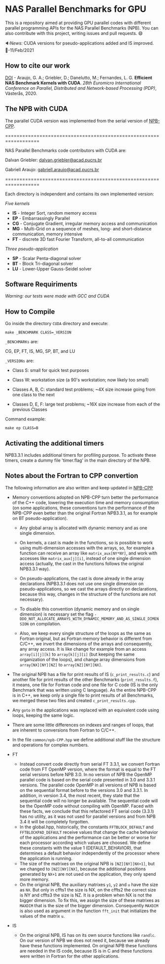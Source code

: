 # NAS Parallel Benchmarks for GPU

This is a repository aimed at providing GPU parallel codes with different parallel programming APIs for the NAS Parallel Benchmarks (NPB). You can also contribute with this project, writing issues and pull requests. :smile:


:sound:*News:* CUDA versions for pseudo-applications added and IS improved. :date:-11/Feb/2021

## How to cite our work

[DOI](https://doi.org/10.1109/PDP50117.2020.00009) - Araujo, G. A.; Griebler, D.; Danelutto, M.; Fernandes, L. G. **Efficient NAS Benchmark Kernels with CUDA**. *28th Euromicro International Conference on Parallel, Distributed and Network-based Processing (PDP)*, Västerås, 2020. 
  
## The NPB with CUDA

The parallel CUDA version was implemented from the serial version of [NPB-CPP](https://github.com/GMAP/NPB-CPP).

==================================================================

NAS Parallel Benchmarks code contributors with CUDA are:

Dalvan Griebler: dalvan.griebler@acad.pucrs.br

Gabriell Araujo: gabriell.araujo@acad.pucrs.br

==================================================================

Each directory is independent and contains its own implemented version:

*Five kernels*

+ **IS** - Integer Sort, random memory access
+ **EP** - Embarrassingly Parallel
+ **CG** - Conjugate Gradient, irregular memory access and communication
+ **MG** - Multi-Grid on a sequence of meshes, long- and short-distance communication, memory intensive
+ **FT** - discrete 3D fast Fourier Transform, all-to-all communication

*Three pseudo-application*

+ **SP** - Scalar Penta-diagonal solver
+ **BT** - Block Tri-diagonal solver
+ **LU** - Lower-Upper Gauss-Seidel solver
  

## Software Requiriments

*Warning: our tests were made with GCC and CUDA*

## How to Compile


Go inside the directory `CUDA` directory and execute:

```
make _BENCHMARK CLASS=_VERSION
```

`_BENCHMARKs` are:


CG, EP, FT, IS, MG, SP, BT, and LU 


`_VERSIONs` are:

+ Class S: small for quick test purposes

+ Class W: workstation size (a 90's workstation; now likely too small)

+ Classes A, B, C: standard test problems; ~4X size increase going from one class to the next

+ Classes D, E, F: large test problems; ~16X size increase from each of the previous Classes


Command example:

```
make ep CLASS=B
```
  

## Activating the additional timers

NPB3.3.1 includes additional timers for profiling purpose. To activate these timers, create a dummy file 'timer.flag' in the main directory of the NPB.

## Notes about the Fortran to CPP convertion

The following information are also written and keep updated in [NPB-CPP](https://github.com/GMAP/NPB-CPP)

+ Memory conventions adopted on NPB-CPP turn better the performance of the C++ code, lowering the execution time and memory consumption (on some applications, these conventions turn the performance of the NPB-CPP even better than the original Fortran NPB3.3.1, as for example on BT pseudo-application).  

  - Any global array is allocated with dynamic memory and as one single dimension.

  - On kernels, a cast is made in the functions, so is possible to work using multi-dimension accesses with the arrays, so, for example a function can receive an array like `matrix_aux[NY*NY]`, and work with accesses like `matrix_aux[j][i]`, instead of one single dimension access (actually, the cast in the functions follows the original NPB3.3.1 way).

  - On pseudo-applications, the cast is done already in the array declarations (NPB3.3.1 does not use one single dimension on pseudo-applications, so we cast the arrays directly on declarations, because this way, changes in the structure of the functions are not necessary).

  - To disable this convention (dynamic memory and on single dimension) is necessary set the flag `-DDO_NOT_ALLOCATE_ARRAYS_WITH_DYNAMIC_MEMORY_AND_AS_SINGLE_DIMENSION` on compilation.

  - Also, we keep every single structure of the loops as the same as Fortran original, but as Fortran memory behavior is different from C/C++, we invert the dimensions of the arrays and consequently, any array access. It is like change for example from an access `array[i][j][k]` to `array[k][j][i]` (but keeping the same organization of the loops), and change array dimensions from `array[NX][NY][NZ]` to `array[NZ][NY][NX]`.   
 
+ The original NPB has a file for print results of IS (`c_print_results.c`) and another file for print results of the other Benchmarks (`print_results.f`), it means, one file for Fortran code and one file for C code (IS is the only Benchmark that was written using C language). As the entire NPB-CPP is in C++, we keep only a single file to print results of all Benchmarks, we merged these two files and created `c_print_results.cpp`.

+ Any `goto` in the applications was replaced with an equivalent code using loops, keeping the same logic.

+ There are some little differences on indexes and ranges of loops, that are inherent to conversions from Fortran to C/C++.

+ In the file `common/npb-CPP.hpp` we define additional stuff like the structure and operations for complex numbers.

+ FT

	- Instead convert code directly from serial FT 3.3.1, we convert Fortran code from FT OpenMP version, where the format is equal to the FT serial versions before NPB 3.0.
	In no version of NPB the OpenMP parallel code is based on the serial code presented in 3.0 and 3.3.1 versions.
	The parallel code OpenMP in all versions of NPB is based on the sequential format before to the versions 3.0 and 3.3.1.
	In addition, in version 3.4, the most recent, they state that the sequential code will no longer be available. The sequential code will be the OpenMP code without compiling with OpenMP.
	Faced with these facts, we conclude that this refactored FT serial code (3.3.1) has no utility, as it was not used for parallel versions and from NPB 3.4 it will be completely forgotten.
  - In the global.hpp, historically, the constants `FFTBLOCK_DEFAULT` and `FFTBLOCKPAD_DEFAULT` receive values that change the cache behavior of the applications and the performance can be better or worse for each processor according which values are choosed. We define these constants with the value 1 (DEFAULT_BEHAVIOR), that determines a default behavior independently of the processor where the application is running.
  - The size of the matrixes on the original NPB is `[NZ][NY][NX+1]`, but we changed to `[NZ][NY][NX]`, because the additional positions generated by `NX+1` are not used on the application, they only spend more memory.
  - On the original NPB, the auxiliary matrixes `y1`, `y2` and `u` have the size as `NX`. But only in cffts1 the size is NX, on the cffts2 the correct size is NY and cffts3 the size is NZ. It is a problem when NX is not the bigger dimension. To fix this, we assign the size of these matrixes as `MAXDIM` that is the size of the bigger dimension. Consequently `MAXDIM` is also used as argument in the function `fft_init` that initializes the values of the matrix `u`.

+ IS
	- On the original NPB, IS has on its own source functions like `randlc`. On our version of NPB we does not need it, because we already have these functions implemented. On original NPB these functions are needed in the IS code, because IS is in C and these functions were written in Fortran for the other applications.
